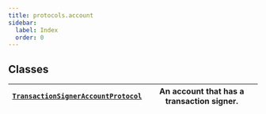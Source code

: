 ```yaml
---
title: protocols.account
sidebar:
  label: Index
  order: 0
---
```


## Classes

| [`TransactionSignerAccountProtocol`](TransactionSignerAccountProtocol.md#algokit_utils.protocols.account.TransactionSignerAccountProtocol) | An account that has a transaction signer. |
| ------------------------------------------------------------------------------------------------------------------------------------------ | ----------------------------------------- |
